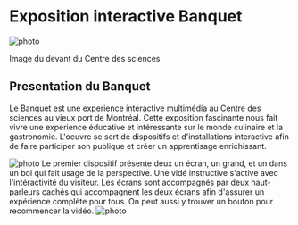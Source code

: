 # Exposition interactive Banquet

![photo](medias/Devant_CDS.jpg)

Image du devant du Centre des sciences

## **Presentation du Banquet**
Le Banquet est une experience interactive multimédia au Centre des sciences au vieux port de Montréal. Cette exposition fascinante nous fait vivre une experience éducative et intéressante sur le monde culinaire et la gastronomie. L'oeuvre se sert de dispositifs et d'installations interactive afin de faire participer son publique et créer un apprentisage enrichissant. 

![photo](medias/personnage_dans_bol.jpg)
Le premier dispositif présente deux un écran, un grand, et un dans un bol qui fait usage de la perspective. Une vidé instructive s'active avec l'intéractivité du visiteur. Les écrans sont accompagnés par deux haut-parleurs cachés qui accompagnent les deux écrans afin d'assurer un expérience complète pour tous. On peut aussi y trouver un bouton pour recommencer la vidéo. 
![photo](medias/boutons.jpg)
